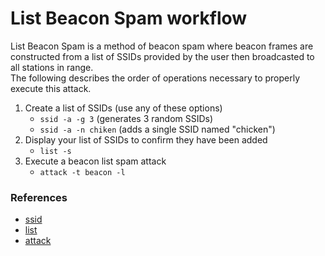 # List Beacon Spam workflow
List Beacon Spam is a method of beacon spam where beacon frames are constructed from a list of SSIDs provided by the user then broadcasted to all stations in range.  
The following describes the order of operations necessary to properly execute this attack.

1. Create a list of SSIDs (use any of these options)
    - `ssid -a -g 3` (generates 3 random SSIDs)
    - `ssid -a -n chiken` (adds a single SSID named "chicken")
2. Display your list of SSIDs to confirm they have been added
    - `list -s`
3. Execute a beacon list spam attack
    - `attack -t beacon -l`

### References
- [ssid](ssid)
- [list](list)
- [attack](attack)